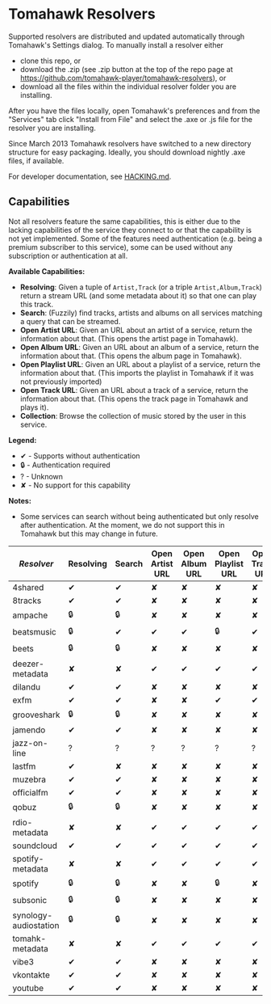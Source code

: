 # Tomahawk Resolvers

Supported resolvers are distributed and updated automatically through Tomahawk's Settings dialog.
To manually install a resolver either 
* clone this repo, or
* download the .zip (see .zip button at the top of the repo page at https://github.com/tomahawk-player/tomahawk-resolvers), or 
* download all the files within the individual resolver folder you are installing.

After you have the files locally, open Tomahawk's preferences and from the "Services" tab click "Install from File" and select the .axe or .js file for the resolver you are installing.

Since March 2013 Tomahawk resolvers have switched to a new directory structure for easy packaging. Ideally, you should download nightly .axe files, if available.

For developer documentation, see [HACKING.md](HACKING.md).

## Capabilities

Not all resolvers feature the same capabilities, this is either due to the lacking capabilities of the service they connect to or that the capability is not yet implemented.
Some of the features need authentication (e.g. being a premium subscriber to this service), some can be used without any subscription or authentication at all.

**Available Capabilities:**
* **Resolving**: Given a tuple of `Artist,Track` (or a triple `Artist,Album,Track`) return a stream URL (and some metadata about it) so that one can play this track.
* **Search**: (Fuzzily) find tracks, artists and albums on all services matching a query that can be streamed.
* **Open Artist URL**: Given an URL about an artist of a service, return the information about that. (This opens the artist page in Tomahawk).
* **Open Album URL**: Given an URL about an album of a service, return the information about that. (This opens the album page in Tomahawk).
* **Open Playlist URL**: Given an URL about a playlist of a service, return the information about that. (This imports the playlist in Tomahawk if it was not previously imported)
* **Open Track URL**: Given an URL about a track of a service, return the information about that. (This opens the track page in Tomahawk and plays it).
* **Collection**: Browse the collection of music stored by the user in this service.

**Legend:**
* ✔ - Supports without authentication
* :lock: - Authentication required
* ? - Unknown
* ✘ - No support for this capability

**Notes:**
* Some services can search without being authenticated but only resolve after authentication. At the moment, we do not support this in Tomahawk but this may change in future.

| *Resolver* | Resolving | Search | Open Artist URL | Open Album URL | Open Playlist URL | Open Track URL | Collection |
|------------|-----------|--------|-----------------|----------------|-------------------|----------------|------------|
| 4shared    | ✔         | ✔      | ✘               | ✘              | ✘                 | ✘              | ✘          |
| 8tracks    | ✔         | ✔      | ✘               | ✘              | ✘                 | ✘              | ✘          |
| ampache    | :lock:    | :lock: | ✘               | ✘              | ✘                 | ✘              | :lock:     |
| beatsmusic | :lock:    | ✔      | ✔               | ✔              | :lock:            | ✔              | ✘          |
| beets      | :lock:    | :lock: | ✘               | ✘              | ✘                 | ✘              | :lock:     |
| deezer-metadata | ✘    | ✘      | ✔               | ✔              | ✔                 | ✔              | ✘          |
| dilandu    | ✔         | ✔      | ✘               | ✘              | ✘                 | ✘              | ✘          |
| exfm       | ✔         | ✔      | ✘               | ✘              | ✔                 | ✔              | ✘          |
| grooveshark | :lock:   | :lock: | ✘               | ✘              | ✘                 | ✘              | ✘          |
| jamendo    | ✔         | ✔      | ✘               | ✘              | ✘                 | ✘              | ✘          |
| jazz-on-line | ?       | ?      | ?               | ?              | ?                 | ?              | ?          |
| lastfm     | ✔         | ✘      | ✘               | ✘              | ✘                 | ✘              | ✘          |
| muzebra    | ✔         | ✔      | ✘               | ✘              | ✘                 | ✘              | ✘          |
| officialfm | ✔         | ✔      | ✘               | ✘              | ✘                 | ✘              | ✘          |
| qobuz      | :lock:    | :lock: | ✘               | ✘              | ✘                 | ✘              | ✘          |
| rdio-metadata | ✘      | ✘      | ✔               | ✔              | ✔                 | ✔              | ✘          |
| soundcloud | ✔         | ✔      | ✔               | ✔              | ✔                 | ✔              | ✘          |
| spotify-metadata | ✘   | ✘      | ✔               | ✔              | ✔                 | ✔              | ✘          |
| spotify    | :lock:    | :lock: | ✘               | ✘              | :lock:            | ✘              | ✘          |
| subsonic   | :lock:    | :lock: | ✘               | ✘              | ✘                 | ✘              | :lock:     |
| synology-audiostation | :lock:    | :lock: | ✘    | ✘              | ✘                 | ✘              | :lock:     |
| tomahk-metadata | ✘    | ✘      | ✔               | ✔              | ✔                 | ✔              | ✘          |
| vibe3      | ✔         | ✔      | ✘               | ✘              | ✘                 | ✘              | ✘          |
| vkontakte  | ✔         | ✔      | ✘               | ✘              | ✘                 | ✘              | ✘          |
| youtube    | ✔         | ✔      | ✘               | ✘              | ✘                 | ✘              | ✘          |
